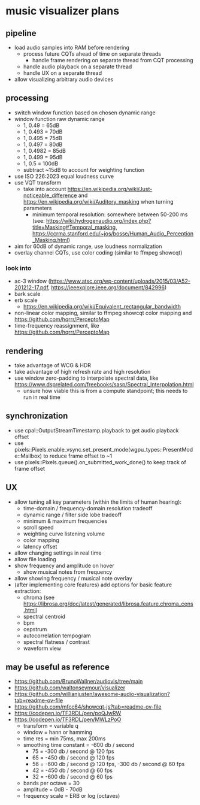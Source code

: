 # music visualizer plans

## pipeline
- load audio samples into RAM before rendering
	- process future CQTs ahead of time on separate threads
		- handle frame rendering on separate thread from CQT processing
	- handle audio playback on a separate thread
	- handle UX on a separate thread
- allow visualizing arbitrary audio devices

## processing
- switch window function based on chosen dynamic range
- window function raw dynamic range
	- 1, 0.49 = 65dB
	- 1, 0.493 = 70dB
	- 1, 0.495 = 75dB
	- 1, 0.497 = 80dB
	- 1, 0.4982 = 85dB
	- 1, 0.499 = 95dB
	- 1, 0.5 = 100dB
	- subtract ~15dB to account for weighting function
- use ISO 226:2023 equal loudness curve
- use VQT transform
	- take into account https://en.wikipedia.org/wiki/Just-noticeable_difference and https://en.wikipedia.org/wiki/Auditory_masking when turning parameters
		- minimum temporal resolution: somewhere between 50-200 ms (see: https://wiki.hydrogenaudio.org/index.php?title=Masking#Temporal_masking, https://ccrma.stanford.edu/~jos/bosse/Human_Audio_Perception_Masking.html)
- aim for 60dB of dynamic range, use loudness normalization
- overlay channel CQTs, use color coding (similar to ffmpeg showcqt)

### look into
- ac-3 window (https://www.atsc.org/wp-content/uploads/2015/03/A52-201212-17.pdf, https://ieeexplore.ieee.org/document/842996)
- bark scale
- erb scale
	- https://en.wikipedia.org/wiki/Equivalent_rectangular_bandwidth
- non-linear color mapping, similar to ffmpeg showcqt color mapping and https://github.com/hqrrr/PerceptoMap
- time-frequency reassignment, like https://github.com/hqrrr/PerceptoMap

## rendering
- take advantage of WCG & HDR
- take advantage of high refresh rate and high resolution
- use window zero-padding to interpolate spectral data, like https://www.dsprelated.com/freebooks/sasp/Spectral_Interpolation.html
	- unsure how viable this is from a compute standpoint; this needs to run in real time

## synchronization
- use cpal::OutputStreamTimestamp.playback to get audio playback offset
- use pixels::Pixels.enable_vsync.set_present_mode(wgpu_types::PresentMode::Mailbox) to reduce frame offset to ~1
- use pixels::Pixels.queue().on_submitted_work_done() to keep track of frame offset

## UX
- allow tuning all key parameters (within the limits of human hearing):
	- time-domain / frequency-domain resolution tradeoff
	- dynamic range / filter side lobe tradeoff
	- minimum & maximum frequencies
	- scroll speed
	- weighting curve listening volume
	- color mapping
	- latency offset
- allow changing settings in real time
- allow file loading
- show frequency and amplitude on hover
	- show musical notes from frequency
- allow showing frequency / musical note overlay
- (after implementing core features) add options for basic feature extraction:
	- chroma (see https://librosa.org/doc/latest/generated/librosa.feature.chroma_cens.html)
	- spectral centroid
	- bpm
	- cepstrum
	- autocorrelation tempogram
	- spectral flatness / contrast
	- waveform view

## may be useful as reference

- https://github.com/BrunoWallner/audiovis/tree/main
- https://github.com/waltonseymour/visualizer
- https://github.com/willianjusten/awesome-audio-visualization?tab=readme-ov-file
- https://github.com/mfcc64/showcqt-js?tab=readme-ov-file
- https://codepen.io/TF3RDL/pen/poQJwRW
- https://codepen.io/TF3RDL/pen/MWLzPoO
	- transform = variable q
	- window = hann or hamming
	- time res = min 75ms, max 200ms
	- smoothing time constant = -600 db / second
		- 75 = -300 db / second @ 120 fps
		- 65 = -450 db / second @ 120 fps
		- 56 = -600 db / second @ 120 fps, -300 db / second @ 60 fps
		- 42 = -450 db / second @ 60 fps
		- 32 = -600 db / second @ 60 fps
	- bands per octave = 30
	- amplitude = 0dB - 70dB
	- frequency scale = ERB or log (octaves)
